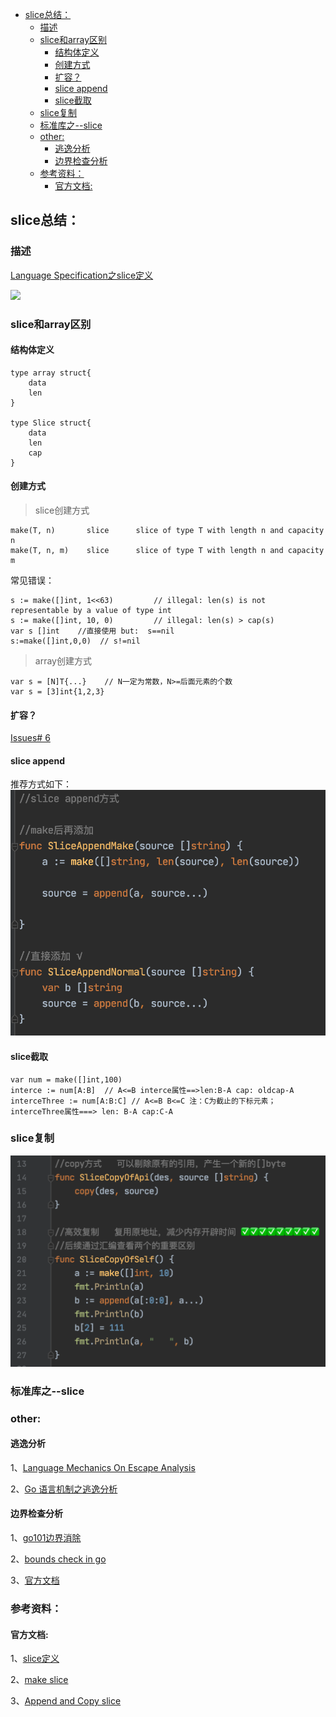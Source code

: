 - [slice总结：](#slice---)
  * [描述](#--)
  * [slice和array区别](#slice-array--)
    + [结构体定义](#-----)
    + [创建方式](#----)
    + [扩容？](#---)
    + [slice append](#slice-append)
    + [slice截取](#slice--)
  * [slice复制](#slice--)
  * [标准库之--slice](#------slice)
  * [other:](#other-)
    + [逃逸分析](#----)
    + [边界检查分析](#------)
  * [参考资料：](#-----)
    + [官方文档:](#-----)
    
## slice总结：
### 描述
[Language Specification之slice定义](https://golang.org/ref/spec#Slice_types)

![](https://raw.githubusercontent.com/crab21/Images/master//blog/20200506110013.png)

### slice和array区别
#### 结构体定义
```cgo
type array struct{
    data
    len
}

type Slice struct{
    data
    len
    cap
}
```

#### 创建方式
> slice创建方式
```cgo
make(T, n)       slice      slice of type T with length n and capacity n
make(T, n, m)    slice      slice of type T with length n and capacity m
```

常见错误：
```cgo
s := make([]int, 1<<63)         // illegal: len(s) is not representable by a value of type int
s := make([]int, 10, 0)         // illegal: len(s) > cap(s)
var s []int    //直接使用 but:  s==nil
s:=make([]int,0,0)  // s!=nil
```

> array创建方式
```cgo
var s = [N]T{...}    // N一定为常数，N>=后面元素的个数
var s = [3]int{1,2,3}
```

#### 扩容？
[Issues# 6](https://github.com/crab21/go-source/issues/6)

#### slice append 
推荐方式如下：
![](https://raw.githubusercontent.com/crab21/Images/master//blog/20200506113044.png)

#### slice截取
```cgo
var num = make([]int,100)
interce := num[A:B]  // A<=B interce属性==>len:B-A cap: oldcap-A 
interceThree := num[A:B:C] // A<=B B<=C 注：C为截止的下标元素；interceThree属性===> len: B-A cap:C-A
```
### slice复制
![](https://raw.githubusercontent.com/crab21/Images/master//blog/20200506113250.png)

### 标准库之--slice


### other:
#### 逃逸分析

1、[Language Mechanics On Escape Analysis](https://www.ardanlabs.com/blog/2017/05/language-mechanics-on-escape-analysis.html)

2、[Go 语言机制之逃逸分析](https://studygolang.com/articles/12444?fr=sidebar)

#### 边界检查分析 

1、[go101边界消除](https://gfw.go101.org/article/bounds-check-elimination.html)

2、[bounds check in go](https://www.ardanlabs.com/blog/2018/04/bounds-check-elimination-in-go.html)

3、[官方文档](https://docs.google.com/document/d/1vdAEAjYdzjnPA9WDOQ1e4e05cYVMpqSxJYZT33Cqw2g/edit#)

### 参考资料：
#### 官方文档:
1、[slice定义](https://golang.org/ref/spec#Slice_types)

2、[make slice](https://golang.org/ref/spec#Making_slices_maps_and_channels)

3、[Append and Copy slice](https://golang.org/ref/spec#Appending_and_copying_slices)